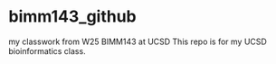 # bimm143_github
my classwork from W25 BIMM143 at UCSD 
This repo is for my UCSD bioinformatics class. 